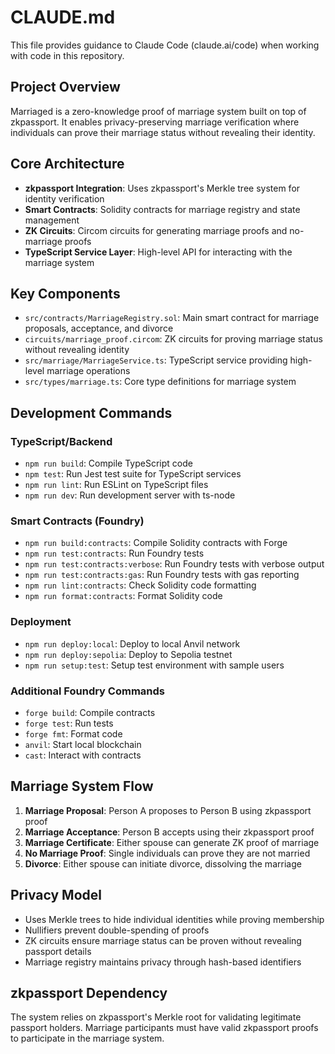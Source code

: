 # CLAUDE.md

This file provides guidance to Claude Code (claude.ai/code) when working with code in this repository.

## Project Overview

Marriaged is a zero-knowledge proof of marriage system built on top of zkpassport. It enables privacy-preserving marriage verification where individuals can prove their marriage status without revealing their identity.

## Core Architecture

- **zkpassport Integration**: Uses zkpassport's Merkle tree system for identity verification
- **Smart Contracts**: Solidity contracts for marriage registry and state management  
- **ZK Circuits**: Circom circuits for generating marriage proofs and no-marriage proofs
- **TypeScript Service Layer**: High-level API for interacting with the marriage system

## Key Components

- `src/contracts/MarriageRegistry.sol`: Main smart contract for marriage proposals, acceptance, and divorce
- `circuits/marriage_proof.circom`: ZK circuits for proving marriage status without revealing identity
- `src/marriage/MarriageService.ts`: TypeScript service providing high-level marriage operations
- `src/types/marriage.ts`: Core type definitions for marriage system

## Development Commands

### TypeScript/Backend
- `npm run build`: Compile TypeScript code
- `npm test`: Run Jest test suite for TypeScript services
- `npm run lint`: Run ESLint on TypeScript files
- `npm run dev`: Run development server with ts-node

### Smart Contracts (Foundry)
- `npm run build:contracts`: Compile Solidity contracts with Forge
- `npm run test:contracts`: Run Foundry tests
- `npm run test:contracts:verbose`: Run Foundry tests with verbose output
- `npm run test:contracts:gas`: Run Foundry tests with gas reporting
- `npm run lint:contracts`: Check Solidity code formatting
- `npm run format:contracts`: Format Solidity code

### Deployment
- `npm run deploy:local`: Deploy to local Anvil network
- `npm run deploy:sepolia`: Deploy to Sepolia testnet
- `npm run setup:test`: Setup test environment with sample users

### Additional Foundry Commands
- `forge build`: Compile contracts
- `forge test`: Run tests
- `forge fmt`: Format code
- `anvil`: Start local blockchain
- `cast`: Interact with contracts

## Marriage System Flow

1. **Marriage Proposal**: Person A proposes to Person B using zkpassport proof
2. **Marriage Acceptance**: Person B accepts using their zkpassport proof  
3. **Marriage Certificate**: Either spouse can generate ZK proof of marriage
4. **No Marriage Proof**: Single individuals can prove they are not married
5. **Divorce**: Either spouse can initiate divorce, dissolving the marriage

## Privacy Model

- Uses Merkle trees to hide individual identities while proving membership
- Nullifiers prevent double-spending of proofs
- ZK circuits ensure marriage status can be proven without revealing passport details
- Marriage registry maintains privacy through hash-based identifiers

## zkpassport Dependency

The system relies on zkpassport's Merkle root for validating legitimate passport holders. Marriage participants must have valid zkpassport proofs to participate in the marriage system.
